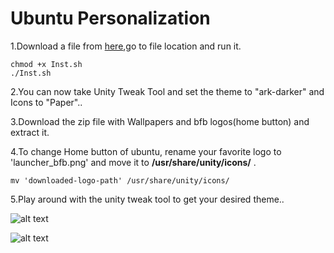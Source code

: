 Ubuntu Personalization
===

1.Download a file from [here](https://drive.google.com/file/d/0B6tK150jyMyOUTJ0dmJTQW5QdDg/view?usp=sharing),go to file location and  run it.

	chmod +x Inst.sh
	./Inst.sh

2.You can now take Unity Tweak Tool and set the theme to "ark-darker" and Icons to "Paper"..

3.Download the zip file with Wallpapers and bfb logos(home button) and extract it.

4.To change Home button of ubuntu, rename your favorite logo to 'launcher_bfb.png' and move it to **/usr/share/unity/icons/** .

	mv 'downloaded-logo-path' /usr/share/unity/icons/

5.Play around with the unity tweak tool to get your desired theme..


![alt text](https://drive.google.com/file/d/0B6tK150jyMyOaTFHelo2eVlBNFE/view?usp=sharing "My Desktop")


![alt text](https://drive.google.com/file/d/0B6tK150jyMyOSjJnSWJ6MTVaRTg/view?usp=sharing "My Icons and Home button")
